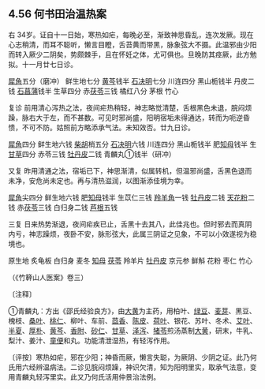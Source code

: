 ## 4.56 何书田治温热案

右 34岁。证自十一日始，寒热如疟，每晚必至，渐致神思昏乱，连次发厥。现在心志稍清，而耳不聪听，懒言目瞪，舌苔黄而带黑，脉象弦大不摄。此温邪由少阳而转入厥少二阴矣，势颇棘手，且在怀妊之体，尤可俱也。旦晚防其痉厥，此方勉拟。十一月廿七日诊。

[犀角](https://www.gmzyjc.com/read/bc/bc03-0.3.1.0.0.md)五分（磨冲） 鲜生地七分 [黄芩](https://www.gmzyjc.com/read/bc/bc03-0.2.1.0.0.md)钱半 [石决明](https://www.gmzyjc.com/read/bc/bc10-0.0.2.0.0.md)七分 川连四分 黑山栀钱半 丹皮二钱 [石菖蒲](https://www.gmzyjc.com/read/bc/bc08-0.0.5.0.0.md)钱半 生草四分 赤[茯苓](https://www.gmzyjc.com/read/bc/bc05-0.0.1.0.0.md)三钱 橘红八分 茅根 竹心

复诊 前用清心泻热之法，夜间疟热稍轻，神志略觉清楚，舌根黑色未退，脘闷烦躁，脉右大于左，而不甚数。可见时邪尚盛，阳明宿垢未得通达，转而为呃逆昏愦，不可不防。姑照前方略添承气法。未知效否。廿九日诊。

[犀角](https://www.gmzyjc.com/read/bc/bc03-0.3.1.0.0.md)四分 鲜生地六钱 [柴胡](https://www.gmzyjc.com/read/bc/bc01-1.2.9.0.0.md)梢五分 [石决明](https://www.gmzyjc.com/read/bc/bc10-0.0.2.0.0.md)六钱 川连四分 黑山栀钱半 肥[知母](https://www.gmzyjc.com/read/bc/bc03-0.1.2.0.0.md)钱半 生[甘草](https://www.gmzyjc.com/read/bc/bc17-0.1.8.0.0.md)四分 赤苓三钱 [牡丹皮](https://www.gmzyjc.com/read/bc/bc03-0.3.5.0.0.md)二钱 青麟丸①钱半（研冲）

又复 昨用清通之法，宿垢已下，神思渐清，似属转机，但温邪尚盛，舌黑色退而未净，安危尚未定也。再与清热滋润，以图渐添佳境为幸。

[犀角](https://www.gmzyjc.com/read/bc/bc03-0.3.1.0.0.md)尖四分 鲜生地六钱 肥[知母](https://www.gmzyjc.com/read/bc/bc03-0.1.2.0.0.md)钱半 生苡仁三钱 [羚羊角](https://www.gmzyjc.com/read/bc/bc10-0.0.1.0.0.md)一钱 [牡丹皮](https://www.gmzyjc.com/read/bc/bc03-0.3.5.0.0.md)二钱 [天花粉](https://www.gmzyjc.com/read/bc/bc03-0.1.5.0.0.md)二钱 赤[茯苓](https://www.gmzyjc.com/read/bc/bc05-0.0.1.0.0.md)三钱 白归身二钱 [芦根](https://www.gmzyjc.com/read/bc/bc03-0.1.4.0.0.md)五钱

三复 日来热势渐退，夜间疟疾已止，舌黑十去其八，此佳兆也。但时邪去而真阴内亏，神志躁烦，夜卧不安，脉形弦大，此属三阴证之见象，不可以小效遂视为稳境也。

原生地 炙龟板 白归身 麦冬 [知母](https://www.gmzyjc.com/read/bc/bc03-0.1.2.0.0.md) [茯苓](https://www.gmzyjc.com/read/bc/bc05-0.0.1.0.0.md) 羚羊片 [牡丹皮](https://www.gmzyjc.com/read/bc/bc03-0.3.5.0.0.md) 京元参 鲜斛 花粉 枣仁 竹心

（《竹簳山人医案》卷三）

〔注释〕

①青麟丸：方出《邵氏经验良方》，由[大黄](https://www.gmzyjc.com/read/bc/bc02-0.1.1.0.0.md)为主药，用柏叶、[绿豆](https://www.gmzyjc.com/read/bc/bc03-0.4.17.0.0.md)、[麦芽](https://www.gmzyjc.com/read/bc/bc14-0.0.2.0.0.md)、黑豆、槐枝、[桑叶](https://www.gmzyjc.com/read/bc/bc01-1.2.3.0.0.md)、[桃仁](https://www.gmzyjc.com/read/bc/bc12-0.0.10.0.0.md)、柳叶、车前、[茴香](https://www.gmzyjc.com/read/bc/bc07-0.9.0.0.0.md)、[陈皮](https://www.gmzyjc.com/read/bc/bc11-0.0.1.0.0.md)、[荷叶](https://www.gmzyjc.com/read/bc/bc18-0.0.15.0.0.md)、银花、苏叶、冬术、[艾叶](https://www.gmzyjc.com/read/bc/bc13-0.0.15.0.0.md)、[半夏](https://www.gmzyjc.com/read/bc/bc16-0.1.1.0.0.md)、[厚朴](https://www.gmzyjc.com/read/bc/bc04-0.0.3.0.0.md)、[黄芩](https://www.gmzyjc.com/read/bc/bc03-0.2.1.0.0.md)、[香附](https://www.gmzyjc.com/read/bc/bc11-0.0.4.0.0.md)、[砂仁](https://www.gmzyjc.com/read/bc/bc04-0.0.4.0.0.md)、[甘草](https://www.gmzyjc.com/read/bc/bc17-0.1.8.0.0.md)、[泽泻](https://www.gmzyjc.com/read/bc/bc05-0.0.4.0.0.md)、[猪苓](https://www.gmzyjc.com/read/bc/bc05-0.0.3.0.0.md)煎汤蒸制[大黄](https://www.gmzyjc.com/read/bc/bc02-0.1.1.0.0.md)，研末，牛乳、梨汁、姜汁、[童便](https://www.gmzyjc.com/read/bc/bc03-0.3.7.0.0.md)和丸。功能清泄湿热，有轻泻作用。

〔评按〕寒热如疟，邪在少阳；神昏而厥，懒言失聪，为厥阴、少阴之证。此乃何氏用六经辨温病法。二诊见脘闷烦躁，神识欠清，知为阳明里实，取承气法意，变用青麟丸轻泻里实。此又乃何氏活用仲景治法例。
